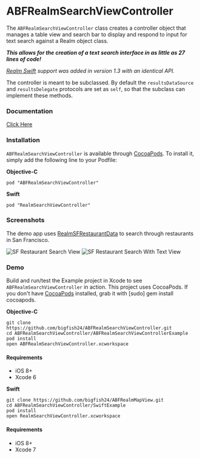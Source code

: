# ABFRealmSearchViewController

The `ABFRealmSearchViewController` class creates a controller object that manages a table view and search bar to display and respond to input for text search against a Realm object class. 

_**This allows for the creation of a text search interface in as little as 27 lines of code!**_

_[Realm Swift](https://realm.io/docs/swift/latest/) support was added in version 1.3 with an identical API._

The controller is meant to be subclassed. By default the `resultsDataSource` and `resultsDelegate` protocols are set as `self`, so that the subclass can implement these methods.

### Documentation
[Click Here](http://htmlpreview.github.io/?https://raw.githubusercontent.com/bigfish24/ABFRealmSearchViewController/master/Documentation/html/index.html)

### Installation
`ABFRealmSearchViewController` is available through [CocoaPods](http://cocoapods.org). To install
it, simply add the following line to your Podfile:

**Objective-C**
```
pod "ABFRealmSearchViewController"
```
**Swift**
```
pod "RealmSearchViewController"
```

### Screenshots
The demo app uses [RealmSFRestaurantData](https://github.com/bigfish24/RealmSFRestaurantData) to search through restaurants in San Francisco.

![SF Restaurant Search View](/screenshots/restaurantSearch0.png?raw=true "SF Restaurant Search View")
![SF Restaurant Search With Text View](/screenshots/restaurantSearch1.png?raw=true "SF Restaurant Search With Text View")
### Demo

Build and run/test the Example project in Xcode to see `ABFRealmSearchViewController` in action. This project uses CocoaPods. If you don't have [CocoaPods](http://cocoapods.org/) installed, grab it with [sudo] gem install cocoapods.

**Objective-C**
```
git clone https://github.com/bigfish24/ABFRealmSearchViewController.git
cd ABFRealmSearchViewController/ABFRealmSearchViewControllerExample
pod install
open ABFRealmSearchViewController.xcworkspace
```
#### Requirements

* iOS 8+
* Xcode 6

**Swift**
```
git clone https://github.com/bigfish24/ABFRealmMapView.git
cd ABFRealmSearchViewController/SwiftExample
pod install
open RealmSearchViewController.xcworkspace
```
#### Requirements
* iOS 8+
* Xcode 7

